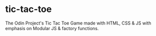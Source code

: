 # tic-tac-toe
The Odin Project's Tic Tac Toe Game made with HTML, CSS & JS with emphasis on Modular JS & factory functions.